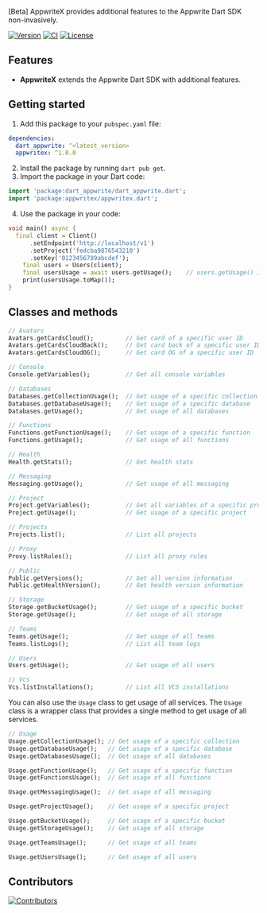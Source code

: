 [Beta] AppwriteX provides additional features to the Appwrite Dart SDK non-invasively.

[![Version](https://img.shields.io/pub/v/appwritex)](https://pub.dev/packages/appwritex)
[![CI](https://github.com/insightop/appwritex/actions/workflows/ci.yaml/badge.svg)](https://github.com/insightop/appwritex/actions/)
[![License](https://img.shields.io/github/license/insightop/appwritex)](https://github.com/insightop/appwritex/blob/main/LICENSE)

## Features

- **AppwriteX** extends the Appwrite Dart SDK with additional features.

## Getting started

1. Add this package to your `pubspec.yaml` file:

```yaml
dependencies:
  dart_appwrite: ^<latest_version>
  appwritex: ^1.0.0
```

2. Install the package by running `dart pub get`.
3. Import the package in your Dart code:

```dart
import 'package:dart_appwrite/dart_appwrite.dart';
import 'package:appwritex/appwritex.dart';
```

4. Use the package in your code:

```dart
void main() async {
  final client = Client()
      .setEndpoint('http://localhost/v1')
      .setProject('fedcba9876543210')
      .setKey('0123456789abcdef');
    final users = Users(client);
    final usersUsage = await users.getUsage();    // users.getUsage() is provided by AppwriteX
    print(usersUsage.toMap());
}
```

## Classes and methods

```dart
// Avatars
Avatars.getCardsCloud();         // Get card of a specific user ID
Avatars.getCardsCloudBack();     // Get card back of a specific user ID
Avatars.getCardsCloudOG();       // Get card OG of a specific user ID

// Console
Console.getVariables();          // Get all console variables

// Databases
Databases.getCollectionUsage();  // Get usage of a specific collection
Databases.getDatabaseUsage();    // Get usage of a specific database
Databases.getUsage();            // Get usage of all databases

// Functions
Functions.getFunctionUsage();    // Get usage of a specific function
Functions.getUsage();            // Get usage of all functions

// Health
Health.getStats();               // Get health stats

// Messaging
Messaging.getUsage();            // Get usage of all messaging

// Project
Project.getVariables();          // Get all variables of a specific project
Project.getUsage();              // Get usage of a specific project

// Projects
Projects.list();                 // List all projects

// Proxy
Proxy.listRules();               // List all proxy rules

// Public
Public.getVersions();            // Get all version information
Public.getHealthVersion();       // Get health version information

// Storage
Storage.getBucketUsage();        // Get usage of a specific bucket
Storage.getUsage();              // Get usage of all storage

// Teams
Teams.getUsage();                // Get usage of all teams
Teams.listLogs();                // List all team logs

// Users
Users.getUsage();                // Get usage of all users

// Vcs
Vcs.listInstallations();         // List all VCS installations
```

You can also use the `Usage` class to get usage of all services.
The `Usage` class is a wrapper class that provides a single method to get usage of all services.

```dart
// Usage
Usage.getCollectionUsage(); // Get usage of a specific collection
Usage.getDatabaseUsage();   // Get usage of a specific database
Usage.getDatabasesUsage();  // Get usage of all databases

Usage.getFunctionUsage();   // Get usage of a specific function
Usage.getFunctionsUsage();  // Get usage of all functions

Usage.getMessagingUsage();  // Get usage of all messaging

Usage.getProjectUsage();    // Get usage of a specific project

Usage.getBucketUsage();     // Get usage of a specific bucket
Usage.getStorageUsage();    // Get usage of all storage

Usage.getTeamsUsage();      // Get usage of all teams

Usage.getUsersUsage();      // Get usage of all users
```

## Contributors

[![Contributors](https://contrib.rocks/image?repo=insightop/appwritex)](https://github.com/insightop/appwritex/graphs/contributors)
